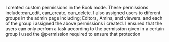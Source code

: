 I created custom permissions in the Book mode. These permissions include;can_edit, can_create, can_delete.
I also assigned users to diferent groups in the admin page including; Editors, Amins, and viewers. and each of the group i assigned the above permissions i created. 
I ensured that the users can only perfom a task according to the permission given in a certain group i used the @permission required to ensure that protection
